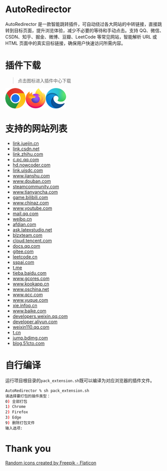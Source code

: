 # AutoRedirector
AutoRedirector 是一款智能跳转插件，可自动绕过各大网站的中转链接，直接跳转到目标页面，提升浏览体验，减少不必要的等待和手动点击。支持 QQ、微信、CSDN、知乎、掘金、微博、豆瓣、LeetCode 等常见网站，智能解析 URL 或 HTML 页面中的真实目标链接，确保用户快速访问所需内容。


# 插件下载
> 点击图标进入插件中心下载

<a href="https://chromewebstore.google.com/detail/msgextname/mljkchjjbfkoeailgiokkooffmbkpmog"><img src="./doc/Google_Chrome_icon_(February_2022).svg" width="64" height="64"></a><a href="https://addons.mozilla.org/zh-CN/firefox/addon/autoredirector/"><img src="./doc/Firefox_logo,_2019.svg" width="64" height="64"></a><a href="https://microsoftedge.microsoft.com/addons/detail/%E8%87%AA%E5%8A%A8%E8%B7%B3%E8%BD%AC%E5%99%A8/miklhhhlhdpmbnjmleenigbdckghkjfa"><img src="./doc/Microsoft_Edge_logo_(2019).svg" width="64" height="64"></a>


# 支持的网站列表
<ul id="domainList">
    <li><a target="_blank" href="https://link.juejin.cn/?target=https://github.com/galaxy-sea/AutoRedirector">link.juejin.cn</a></li>
    <li><a target="_blank" href="https://link.csdn.net/?target=https://github.com/galaxy-sea/AutoRedirector">link.csdn.net</a></li>
    <li><a target="_blank" href="https://link.zhihu.com/?target=https://github.com/galaxy-sea/AutoRedirector">link.zhihu.com</a></li>
    <li><a target="_blank" href="https://c.pc.qq.com/pc.html?url=https://github.com/galaxy-sea/AutoRedirector">c.pc.qq.com</a></li>
    <li><a target="_blank" href="https://hd.nowcoder.com/link.html?target=https://github.com/galaxy-sea/AutoRedirector">hd.nowcoder.com</a></li>
    <li><a target="_blank" href="https://link.uisdc.com/?redirect=https://github.com/galaxy-sea/AutoRedirector">link.uisdc.com</a></li>
    <li><a target="_blank" href="https://www.jianshu.com/go-wild?ac=2&amp;url=https://github.com/galaxy-sea/AutoRedirector">www.jianshu.com</a></li>
    <li><a target="_blank" href="https://www.douban.com/link2/?url=https://github.com/galaxy-sea/AutoRedirector">www.douban.com</a></li>
    <li><a target="_blank" href="https://steamcommunity.com/linkfilter/?url=https://github.com/galaxy-sea/AutoRedirector">steamcommunity.com</a></li>
    <li><a target="_blank" href="https://www.tianyancha.com/security?target=http://github.com/galaxy-sea">www.tianyancha.com</a></li>
    <li><a target="_blank" href="https://game.bilibili.com/linkfilter/?url=https://github.com/galaxy-sea/AutoRedirector">game.bilibili.com</a></li>
    <li><a target="_blank" href="https://www.chinaz.com/go.shtml?url=https://github.com/galaxy-sea/AutoRedirector">www.chinaz.com</a></li>
    <li><a target="_blank" href="https://www.youtube.com/redirect?q=https://github.com/galaxy-sea/AutoRedirector">www.youtube.com</a></li>
    <li><a target="_blank" href="https://mail.qq.com/cgi-bin/readtemplate?t=safety&amp;check=false&amp;gourl=https://github.com/galaxy-sea/AutoRedirector&amp;subtemplate=gray&amp;evil=0">mail.qq.com</a></li>
    <li><a target="_blank" href="https://weibo.cn/sinaurl?u=https://github.com/galaxy-sea/AutoRedirector">weibo.cn</a></li>
    <li><a target="_blank" href="https://afdian.com/link?target=https://github.com/galaxy-sea/AutoRedirector">afdian.com</a></li>
    <li><a target="_blank" href="https://ask.latexstudio.net/go/index?url=https://github.com/galaxy-sea/AutoRedirector">ask.latexstudio.net</a></li>
    <li><a target="_blank" href="https://blzxteam.com/gowild.htm?url=https://github.com/galaxy-sea/AutoRedirector">blzxteam.com</a></li>
    <li><a target="_blank" href="https://cloud.tencent.com/developer/tools/blog-entry?target=http%3A%2F%2Fgithub.com%2Foctokit&amp;objectId=1434763&amp;objectType=1&amp;isNewArticle=undefined">cloud.tencent.com</a></li>
    <li><a target="_blank" href="https://docs.qq.com/scenario/link.html?url=https://github.com/galaxy-sea/AutoRedirector">docs.qq.com</a></li>
    <li><a target="_blank" href="https://gitee.com/link?target=https://github.com/galaxy-sea/AutoRedirector">gitee.com</a></li>
    <li><a target="_blank" href="https://leetcode.cn/link/?target=https://github.com/galaxy-sea/AutoRedirector">leetcode.cn</a></li>
    <li><a target="_blank" href="https://sspai.com/link?target=https://github.com/galaxy-sea/AutoRedirector">sspai.com</a></li>
    <li><a target="_blank" href="https://t.me/iv?url=https://github.com/galaxy-sea/AutoRedirector">t.me</a></li>
    <li><a target="_blank" href="https://tieba.baidu.com/mo/q/checkurl?url=https://github.com/galaxy-sea/AutoRedirector">tieba.baidu.com</a></li>
    <li><a target="_blank" href="https://www.gcores.com/link?target=https://github.com/galaxy-sea/AutoRedirector">www.gcores.com</a></li>
    <li><a target="_blank" href="https://www.kookapp.cn/go-wild.html?url=https://github.com/galaxy-sea/AutoRedirector">www.kookapp.cn</a></li>
    <li><a target="_blank" href="https://www.oschina.net/action/GoToLink?url=https://github.com/galaxy-sea/AutoRedirector">www.oschina.net</a></li>
    <li><a target="_blank" href="https://www.qcc.com/web/transfer-link?link=https://github.com/galaxy-sea/AutoRedirector">www.qcc.com</a></li>
    <li><a target="_blank" href="https://www.yuque.com/r/goto?url=https://github.com/galaxy-sea/AutoRedirector">www.yuque.com</a></li>
    <li><a target="_blank" href="https://xie.infoq.cn/link?target=https://github.com/galaxy-sea/AutoRedirector">xie.infoq.cn</a></li>
    <li><a target="_blank" href="https://www.baike.com/redirect_link?url=https://github.com/galaxy-sea/AutoRedirector">www.baike.com</a></li>
    <li><a target="_blank" href="https://developers.weixin.qq.com/community/middlepage/href?href=https://github.com/galaxy-sea/AutoRedirector">developers.weixin.qq.com</a></li>
    <li><a target="_blank" href="https://developer.aliyun.com/redirect?target=https://github.com/galaxy-sea/AutoRedirector">developer.aliyun.com</a></li>
    <li><a target="_blank" href="https://weixin110.qq.com/cgi-bin/mmspamsupport-bin/newredirectconfirmcgi?click=94e70da48e938d0145086c1c99a2ad71&amp;bankey=1b60392a82c1f670f6c089ddc17234ba&amp;midpagecode=e2faa0ee03e19e6efecf869b7f9ca0522c68d4854df6fbfa04376e4e5a76fb68051eaf8948fea39790a1cd7df4a64a26&amp;bancode=2399cb39b79374a740f5d35881d294a89c5943a7ad8c941bad626d61c0fcf52d">weixin110.qq.com</a></li>
    <li><a target="_blank" href="https://t.cn/A6uN06Qy">t.cn</a></li>
    <li><a target="_blank" href="https://jump.bdimg.com/safecheck/index?url=rN3wPs8te/r8jfr8YhogjfUWFoMgIRa8GuuBEpJ4eXO8AVsA2UkOV3OnAP38RLqgULlfrX2wNBE1ktsrhFGRdsUnCWH/dTBt0QiPKJTx1xte4mm563atJ0xgEMHDBR4XX1D3A8ieh9f3k7PccYSctkS252zuL3Y0uEoxzfbVtSg=">jump.bdimg.com</a></li>
    <li><a target="_blank" href="https://blog.51cto.com/transfer?https://github.com/galaxy-sea/AutoRedirector">blog.51cto.com</a></li>
</ul>

# 自行编译
运行项目根目录的`pack_extension.sh`既可以编译为对应浏览器的插件文件。

```sh
AutoRedirector % sh pack_extension.sh
请选择要打包的插件类型：
0) 全部打包
1) Chrome
2) Firefox
3) Edge
9) 删除打包文件
输入选项: 
```

# Thank you
<a href="https://www.flaticon.com/free-icon/shuffle_1000607?term=redirect&related_id=1000607" title="random icons">Random icons created by Freepik - Flaticon</a>
